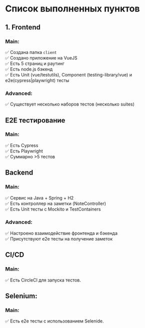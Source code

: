 # Список выполненных пунктов

## 1. Frontend

### Main:
✅ Создана папка `client`  
✅ Создано приложение на VueJS  
✅ Есть 5 страниц и раутинг  
✅ Есть node.js бэкенд  
✅ Есть Unit (vue/testutils), Component (testing-library/vue) и e2e(cypress|playwright) тесты

### Advanced:
✅ Существует несколько наборов тестов (несколько suites)

## Е2Е тестирование

### Main:
✅ Есть Cypress  
✅ Есть Playwright  
✅ Суммарно >5 тестов

## Backend

### Main:
✅ Сервис на Java + Spring + H2  
✅ Есть контроллер на заметки (NoteController)  
✅ Есть Unit тесты с Mockito и TestContainers 

### Advanced:
✅ Настроено взаимодействие фронтенда и бэкенда   
✅ Присутствуют е2е тесты на получение заметок

## CI/CD

### Main:
✅ Есть CircleCI для запуска тестов.

## Selenium:

### Main:
✅ Есть e2e тесты с использованием Selenide.